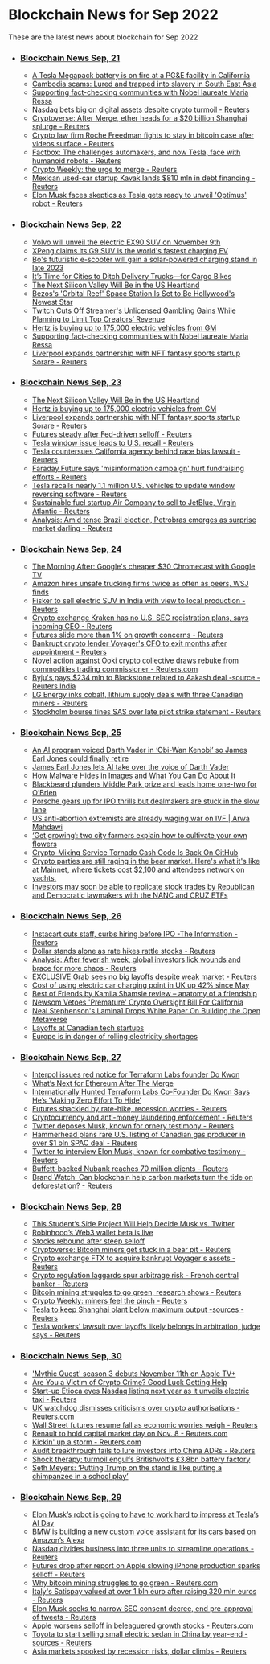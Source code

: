 # Blockchain News for Sep 2022
These are the latest news about blockchain for Sep 2022
- ### [Blockchain News Sep, 21](./21)
    - [A Tesla Megapack battery is on fire at a PG&E facility in California](https://www.theverge.com/2022/9/20/23363345/tesla-megapack-battery-fire-california-monterey-pg-and-e) 
    - [Cambodia scams: Lured and trapped into slavery in South East Asia](https://www.bbc.co.uk/news/world-asia-62792875) 
    - [Supporting fact-checking communities with Nobel laureate Maria Ressa](https://blog.google/around-the-globe/google-asia/supporting-fact-checking-communities-with-nobel-laureate-maria-ressa/) 
    - [Nasdaq bets big on digital assets despite crypto turmoil - Reuters](https://www.reuters.com/business/finance/nasdaq-bets-big-digital-assets-despite-crypto-turmoil-2022-09-20/) 
    - [Cryptoverse: After Merge, ether heads for a $20 billion Shanghai splurge - Reuters](https://www.reuters.com/technology/cryptoverse-after-merge-ether-heads-20-billion-shanghai-splurge-2022-09-20/) 
    - [Crypto law firm Roche Freedman fights to stay in bitcoin case after videos surface - Reuters](https://www.reuters.com/legal/transactional/crypto-law-firm-roche-freedman-fights-stay-bitcoin-case-after-videos-surface-2022-09-20/) 
    - [Factbox: The challenges automakers, and now Tesla, face with humanoid robots - Reuters](https://www.reuters.com/technology/challenges-automakers-now-tesla-face-with-humanoid-robots-2022-09-20/) 
    - [Crypto Weekly: the urge to merge - Reuters](https://www.reuters.com/video/watch/idOV663720092022RP1) 
    - [Mexican used-car startup Kavak lands $810 mln in debt financing - Reuters](https://www.reuters.com/business/autos-transportation/mexican-used-car-startup-kavak-lands-810-mln-debt-financing-2022-09-20/) 
    - [Elon Musk faces skeptics as Tesla gets ready to unveil 'Optimus' robot - Reuters](https://www.reuters.com/business/autos-transportation/elon-musk-faces-skeptics-tesla-gets-ready-unveil-optimus-robot-2022-09-20/)
- ### [Blockchain News Sep, 22](./22)
    - [Volvo will unveil the electric EX90 SUV on November 9th](https://www.engadget.com/volvo-ex90-electric-suv-reveal-date-173217624.html) 
    - [XPeng claims its G9 SUV is the world's fastest charging EV](https://www.engadget.com/xpeng-g9-ev-suv-charging-450w-190712204.html) 
    - [Bo's futuristic e-scooter will gain a solar-powered charging stand in late 2023](https://www.engadget.com/bo-e-solar-charging-cradle-e-scooter-140055923.html) 
    - [It’s Time for Cities to Ditch Delivery Trucks—for Cargo Bikes](https://www.wired.com/story/cargo-bikes-greener-quicker/) 
    - [The Next Silicon Valley Will Be in the US Heartland](https://www.wired.com/story/the-next-silicon-valley-will-be-in-the-us-heartlands/) 
    - [Bezos's 'Orbital Reef' Space Station Is Set to Be Hollywood's Newest Star](https://gizmodo.com/bezos-orbital-reef-space-station-feature-hollywood-film-1849563402) 
    - [Twitch Cuts Off Streamer's Unlicensed Gambling Gains While Planning to Limit Top Creators’ Revenue](https://gizmodo.com/twitch-creators-gaming-gambling-betting-itssliker-1849562643) 
    - [Hertz is buying up to 175,000 electric vehicles from GM](https://www.cnn.com/2022/09/22/business/hertz-gm/index.html) 
    - [Supporting fact-checking communities with Nobel laureate Maria Ressa](https://blog.google/around-the-globe/google-asia/supporting-fact-checking-communities-with-nobel-laureate-maria-ressa/) 
    - [Liverpool expands partnership with NFT fantasy sports startup Sorare - Reuters](https://www.reuters.com/technology/liverpool-expands-partnership-with-nft-fantasy-sports-startup-sorare-2022-09-22/) 
- ### [Blockchain News Sep, 23](./23)
    - [The Next Silicon Valley Will Be in the US Heartland](https://www.wired.com/story/the-next-silicon-valley-will-be-in-the-us-heartlands/) 
    - [Hertz is buying up to 175,000 electric vehicles from GM](https://www.cnn.com/2022/09/22/business/hertz-gm/index.html) 
    - [Liverpool expands partnership with NFT fantasy sports startup Sorare - Reuters](https://www.reuters.com/technology/liverpool-expands-partnership-with-nft-fantasy-sports-startup-sorare-2022-09-22/) 
    - [Futures steady after Fed-driven selloff - Reuters](https://www.reuters.com/markets/europe/futures-steady-after-fed-driven-selloff-2022-09-22/) 
    - [Tesla window issue leads to U.S. recall - Reuters](https://www.reuters.com/video/watch/idOV731122092022RP1) 
    - [Tesla countersues California agency behind race bias lawsuit - Reuters](https://www.reuters.com/legal/tesla-countersues-california-agency-behind-race-bias-lawsuit-2022-09-22/) 
    - [Faraday Future says 'misinformation campaign' hurt fundraising efforts - Reuters](https://www.reuters.com/business/autos-transportation/faraday-future-says-misinformation-campaign-hurt-fundraising-efforts-2022-09-22/) 
    - [Tesla recalls nearly 1.1 million U.S. vehicles to update window reversing software - Reuters](https://www.reuters.com/business/autos-transportation/tesla-recalls-nearly-11-million-us-vehicles-update-window-reversing-software-2022-09-22/) 
    - [Sustainable fuel startup Air Company to sell to JetBlue, Virgin Atlantic - Reuters](https://www.reuters.com/business/sustainable-business/sustainable-fuel-startup-air-company-sell-jetblue-virgin-atlantic-2022-09-22/) 
    - [Analysis: Amid tense Brazil election, Petrobras emerges as surprise market darling - Reuters](https://www.reuters.com/business/energy/amid-tense-brazil-election-petrobras-emerges-surprise-market-darling-2022-09-22/) 
- ### [Blockchain News Sep, 24](./24)
    - [The Morning After: Google's cheaper $30 Chromecast with Google TV](https://www.engadget.com/the-morning-after-googles-cheaper-30-chromecast-with-google-tv-111544466.html) 
    - [Amazon hires unsafe trucking firms twice as often as peers, WSJ finds](https://arstechnica.com/tech-policy/2022/09/amazon-hires-unsafe-trucking-firms-twice-as-often-as-peers-wsj-finds/) 
    - [Fisker to sell electric SUV in India with view to local production - Reuters](https://www.reuters.com/business/autos-transportation/fisker-sell-electric-suv-india-with-view-local-production-2022-09-23/) 
    - [Crypto exchange Kraken has no U.S. SEC registration plans, says incoming CEO - Reuters](https://www.reuters.com/technology/crypto-exchange-kraken-has-no-us-sec-registration-plans-says-incoming-ceo-2022-09-23/) 
    - [Futures slide more than 1% on growth concerns - Reuters](https://www.reuters.com/markets/europe/futures-slide-more-than-1-growth-concerns-2022-09-23/) 
    - [Bankrupt crypto lender Voyager's CFO to exit months after appointment - Reuters](https://www.reuters.com/business/finance/bankrupt-crypto-lender-voyagers-cfo-exit-months-after-appointment-2022-09-23/) 
    - [Novel action against Ooki crypto collective draws rebuke from commodities trading commissioner - Reuters.com](https://www.reuters.com/legal/government/novel-action-against-ooki-crypto-collective-draws-rebuke-commodities-trading-2022-09-23/) 
    - [Byju's pays $234 mln to Blackstone related to Aakash deal -source - Reuters India](https://www.reuters.com/world/india/byjus-pays-234-mln-blackstone-related-aakash-deal-source-2022-09-23/) 
    - [LG Energy inks cobalt, lithium supply deals with three Canadian miners - Reuters](https://www.reuters.com/technology/lg-energy-inks-cobalt-lithium-supply-deals-with-three-canadian-miners-2022-09-23/) 
    - [Stockholm bourse fines SAS over late pilot strike statement - Reuters](https://www.reuters.com/business/aerospace-defense/stockholm-bourse-fines-sas-over-late-pilot-strike-statement-2022-09-23/) 
- ### [Blockchain News Sep, 25](./25)
    - [An AI program voiced Darth Vader in ‘Obi-Wan Kenobi’ so James Earl Jones could finally retire](https://www.engadget.com/james-earl-jones-retires-darth-vader-ai-201559553.html) 
    - [James Earl Jones lets AI take over the voice of Darth Vader](https://www.theverge.com/2022/9/24/23370097/darth-vader-james-earl-jones-obi-wan-kenobi-star-wars-ai-disney-lucasfilm) 
    - [How Malware Hides in Images and What You Can Do About It](https://gizmodo.com/malware-images-virus-photos-pictures-how-block-antiviru-1849572516) 
    - [Blackbeard plunders Middle Park prize and leads home one-two for O’Brien](https://amp.theguardian.com/sport/2022/sep/24/blackbeard-plunders-middle-park-prize-and-leads-home-a-one-two-for-aidan-obrien-horse-racing) 
    - [Porsche gears up for IPO thrills but dealmakers are stuck in the slow lane](https://amp.theguardian.com/business/2022/sep/25/porsche-gears-up-for-ipo-thrills-but-dealmakers-are-stuck-in-the-slow-lane) 
    - [US anti-abortion extremists are already waging war on IVF | Arwa Mahdawi](https://amp.theguardian.com/commentisfree/2022/sep/24/republicans-ivf-abortion-week-in-patriarchy) 
    - [‘Get growing’: two city farmers explain how to cultivate your own flowers](https://amp.theguardian.com/lifeandstyle/2022/sep/24/get-growing-two-city-farmers-explain-how-to-cultivate-your-own-flowers) 
    - [Crypto-Mixing Service Tornado Cash Code Is Back On GitHub](https://slashdot.org/story/22/09/24/1741217/crypto-mixing-service-tornado-cash-code-is-back-on-github) 
    - [Crypto parties are still raging in the bear market. Here's what it's like at Mainnet, where tickets cost $2,100 and attendees network on yachts.](https://markets.businessinsider.com/news/currencies/messari-mainnet-yacht-parties-and-2100-tickets-2022-bear-market-2022-9) 
    - [Investors may soon be able to replicate stock trades by Republican and Democratic lawmakers with the NANC and CRUZ ETFs](https://markets.businessinsider.com/news/etf/stocks-etfs-nancy-pelosi-nanc-cruz-congress-members-trading-ban-2022-9) 
- ### [Blockchain News Sep, 26](./26)
    - [Instacart cuts staff, curbs hiring before IPO -The Information - Reuters](https://www.reuters.com/business/retail-consumer/instacart-cuts-staff-curbs-hiring-before-ipo-the-information-2022-09-25/) 
    - [Dollar stands alone as rate hikes rattle stocks - Reuters](https://www.reuters.com/markets/europe/global-markets-wrapup-1-2022-09-25/) 
    - [Analysis: After feverish week, global investors lick wounds and brace for more chaos - Reuters](https://www.reuters.com/markets/europe/global-markets-volatility-analysis-graphics-pix-2022-09-25/) 
    - [EXCLUSIVE Grab sees no big layoffs despite weak market - Reuters](https://www.reuters.com/markets/asia/exclusive-grab-sees-no-big-layoffs-despite-weak-market-2022-09-25/) 
    - [Cost of using electric car charging point in UK up 42% since May](https://amp.theguardian.com/environment/2022/sep/26/cost-electric-car-charging-point-uk-public-charger-by-42-percent-invasion-ukraine) 
    - [Best of Friends by Kamila Shamsie review – anatomy of a friendship](https://amp.theguardian.com/books/2022/sep/25/best-of-friends-by-kamila-shamsie-review-anatomy-of-a-friendship) 
    - [Newsom Vetoes 'Premature' Crypto Oversight Bill For California](https://yro.slashdot.org/story/22/09/24/2230217/newsom-vetoes-premature-crypto-oversight-bill-for-california) 
    - [Neal Stephenson's Lamina1 Drops White Paper On Building the Open Metaverse](https://tech.slashdot.org/story/22/09/25/0449248/neal-stephensons-lamina1-drops-white-paper-on-building-the-open-metaverse) 
    - [Layoffs at Canadian tech startups](https://www.theglobeandmail.com/business/article-canadian-tech-startups-downturn-layoffs/) 
    - [Europe is in danger of rolling electricity shortages](https://threadreaderapp.com/thread/1567929340737863680.html) 
- ### [Blockchain News Sep, 27](./27)
    - [Interpol issues red notice for Terraform Labs founder Do Kwon](https://www.engadget.com/interpol-red-notice-terraform-founder-do-kwon-104327535.html) 
    - [What’s Next for Ethereum After The Merge](https://www.wired.com/story/whats-next-for-ethereum-after-the-merge/) 
    - [Internationally Hunted Terraform Labs Co-Founder Do Kwon Says He’s ‘Making Zero Effort To Hide’](https://gizmodo.com/terra-stablecoin-do-kwon-crypto-red-notice-1849582877) 
    - [Futures shackled by rate-hike, recession worries - Reuters](https://www.reuters.com/markets/europe/futures-shackled-by-rate-hike-recession-worries-2022-09-26/) 
    - [Cryptocurrency and anti-money laundering enforcement - Reuters](https://www.reuters.com/legal/transactional/cryptocurrency-anti-money-laundering-enforcement-2022-09-26/) 
    - [Twitter deposes Musk, known for ornery testimony - Reuters](https://www.reuters.com/video/watch/idOV805226092022RP1) 
    - [Hammerhead plans rare U.S. listing of Canadian gas producer in over $1 bln SPAC deal - Reuters](https://www.reuters.com/markets/us/hammerhead-plans-rare-us-listing-canadian-gas-producer-over-1-bln-spac-deal-2022-09-26/) 
    - [Twitter to interview Elon Musk, known for combative testimony - Reuters](https://www.reuters.com/markets/deals/twitter-interview-elon-musk-known-combative-testimony-2022-09-26/) 
    - [Buffett-backed Nubank reaches 70 million clients - Reuters](https://www.reuters.com/business/finance/buffett-backed-nubank-reaches-70-million-clients-2022-09-26/) 
    - [Brand Watch: Can blockchain help carbon markets turn the tide on deforestation? - Reuters](https://www.reuters.com/business/sustainable-business/brand-watch-can-blockchain-help-carbon-markets-turn-tide-deforestation-2022-09-26/) 
- ### [Blockchain News Sep, 28](./28)
    - [This Student’s Side Project Will Help Decide Musk vs. Twitter](https://www.wired.com/story/musk-twitter-botometer/) 
    - [Robinhood’s Web3 wallet beta is live](https://www.theverge.com/2022/9/27/23374990/robinhood-web3-wallet-beta-ios-polygon) 
    - [Stocks rebound after steep selloff](https://www.cnn.com/2022/09/27/business/dow-stock-market-today/index.html) 
    - [Cryptoverse: Bitcoin miners get stuck in a bear pit - Reuters](https://www.reuters.com/technology/cryptoverse-bitcoin-miners-get-stuck-bear-pit-2022-09-27/) 
    - [Crypto exchange FTX to acquire bankrupt Voyager's assets - Reuters](https://www.reuters.com/technology/crypto-exchange-ftx-acquire-bankrupt-voyagers-assets-2022-09-27/) 
    - [Crypto regulation laggards spur arbitrage risk - French central banker - Reuters](https://www.reuters.com/technology/crypto-regulation-laggards-spur-arbitrage-risk-french-central-banker-2022-09-27/) 
    - [Bitcoin mining struggles to go green, research shows - Reuters](https://www.reuters.com/technology/bitcoin-mining-struggles-go-green-research-shows-2022-09-27/) 
    - [Crypto Weekly: miners feel the pinch - Reuters](https://www.reuters.com/video/watch/idOV819327092022RP1) 
    - [Tesla to keep Shanghai plant below maximum output -sources - Reuters](https://www.reuters.com/video/watch/idOV831327092022RP1) 
    - [Tesla workers' lawsuit over layoffs likely belongs in arbitration, judge says - Reuters](https://www.reuters.com/legal/legalindustry/tesla-workers-lawsuit-over-layoffs-likely-belongs-arbitration-judge-says-2022-09-27/) 

- ### [Blockchain News Sep, 30](./30)
    - ['Mythic Quest' season 3 debuts November 11th on Apple TV+](https://www.engadget.com/mythic-quest-season-3-release-date-apple-tv-plus-164959049.html) 
    - [Are You a Victim of Crypto Crime? Good Luck Getting Help](https://www.wired.com/story/cryptocurrency-cybercrime-law-enforcement/) 
    - [Start-up Etioca eyes Nasdaq listing next year as it unveils electric taxi - Reuters](https://www.reuters.com/business/autos-transportation/start-up-etioca-eyes-nasdaq-listing-next-year-it-unveils-electric-taxi-2022-09-29/) 
    - [UK watchdog dismisses criticisms over crypto authorisations - Reuters.com](https://www.reuters.com/technology/uk-watchdog-dismisses-criticisms-over-crypto-authorisations-2022-09-29/) 
    - [Wall Street futures resume fall as economic worries weigh - Reuters](https://www.reuters.com/markets/europe/wall-street-futures-resume-fall-economic-worries-weigh-2022-09-29/) 
    - [Renault to hold capital market day on Nov. 8 - Reuters.com](https://www.reuters.com/business/autos-transportation/renault-hold-capital-market-day-nov-8-2022-09-29/) 
    - [Kickin' up a storm - Reuters.com](https://www.reuters.com/markets/europe/global-markets-view-asia-graphics-2022-09-29/) 
    - [Audit breakthrough fails to lure investors into China ADRs - Reuters](https://www.reuters.com/markets/asia/audit-breakthrough-fails-lure-investors-into-china-adrs-2022-09-29/) 
    - [Shock therapy: turmoil engulfs Britishvolt’s £3.8bn battery factory](https://amp.theguardian.com/business/2022/sep/29/britishvolt-38bn-battery-factory-green-industry) 
    - [Seth Meyers: ‘Putting Trump on the stand is like putting a chimpanzee in a school play’](https://amp.theguardian.com/culture/2022/sep/29/seth-meyers-trump-trevor-noah-stephen-colbert-jimmy-kimmel) 
- ### [Blockchain News Sep, 29](./29)
    - [Elon Musk’s robot is going to have to work hard to impress at Tesla’s AI Day](https://www.theverge.com/2022/9/28/23376456/elon-musk-tesla-bot-ai-day-event-optimus-prototype-predictions) 
    - [BMW is building a new custom voice assistant for its cars based on Amazon’s Alexa](https://www.theverge.com/2022/9/28/23376409/bmw-amazon-alexa-custom-voice-assistant-cars) 
    - [Nasdaq divides business into three units to streamline operations - Reuters](https://www.reuters.com/markets/us/nasdaq-divides-business-into-three-units-streamline-operations-2022-09-28/) 
    - [Futures drop after report on Apple slowing iPhone production sparks selloff - Reuters](https://www.reuters.com/markets/europe/futures-drop-after-report-apple-slowing-iphone-production-sparks-selloff-2022-09-28/) 
    - [Why bitcoin mining struggles to go green - Reuters.com](https://www.reuters.com/video/watch/idOV826227092022RP1) 
    - [Italy's Satispay valued at over 1 bln euro after raising 320 mln euros - Reuters](https://www.reuters.com/technology/italys-satispay-valued-over-1-bln-euro-after-raising-320-mln-euros-2022-09-28/) 
    - [Elon Musk seeks to narrow SEC consent decree, end pre-approval of tweets - Reuters](https://www.reuters.com/legal/elon-musk-seeks-narrow-sec-consent-decree-end-pre-approval-tweets-2022-09-28/) 
    - [Apple worsens selloff in beleaguered growth stocks - Reuters.com](https://www.reuters.com/technology/apple-worsens-selloff-beleaguered-growth-stocks-2022-09-28/) 
    - [Toyota to start selling small electric sedan in China by year-end - sources - Reuters](https://www.reuters.com/business/autos-transportation/toyota-start-selling-small-electric-sedan-china-by-year-end-sources-2022-09-28/) 
    - [Asia markets spooked by recession risks, dollar climbs - Reuters](https://www.reuters.com/markets/europe/global-markets-wrapup-1-pix-2022-09-28/) 
